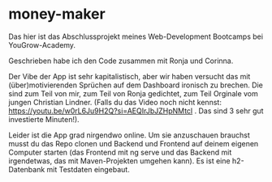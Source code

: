# money-maker

Das hier ist das Abschlussprojekt meines Web-Development Bootcamps bei YouGrow-Academy.

Geschrieben habe ich den Code zusammen mit Ronja und Corinna. 

Der Vibe der App ist sehr kapitalistisch, aber wir haben versucht das mit (über)motivierenden Sprüchen auf dem Dashboard ironisch zu brechen. Die sind zum Teil von mir, zum Teil von Ronja gedichtet, zum Teil Orginale vom jungen Christian Lindner. (Falls du das Video noch nicht kennst: https://youtu.be/w0rL6Ju9H2Q?si=AEQIrJbJZHpNMtcl . Das sind 3 sehr gut investierte Minuten!). 

Leider ist die App grad nirgendwo online. Um sie anzuschauen brauchst musst du das Repo clonen und Backend und Frontend auf deinem eigenen Computer starten (das Frontend mit ng serve und das Backend mit irgendetwas, das mit Maven-Projekten umgehen kann). Es ist eine h2-Datenbank mit Testdaten eingebaut.
